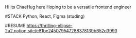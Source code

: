Hi its ChaeHug here
Hoping to be a versatile frontend engineer

#STACK 
Python, React, Figma (studing)

#RESUME
https://thrilling-ellipse-2a2.notion.site/e81be245079547288378139b652d3993
